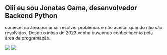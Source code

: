 ## Oiii eu sou Jonatas Gama, desenvolvedor Backend Python

comecei na área por amar resolver problemas e não aceitar quando não são resolvidos. Desde o início de 2023 venho buscando conhecimento pela área da programação.



  <a href = "mailto:jonatassoaresdagama@gmail.com"><img src="https://img.shields.io/badge/-Gmail-%23333?style=for-the-badge&logo=gmail&logoColor=white" target="_blank"></a>
  <a href="https://www.linkedin.com/in/jonatas-gama-0a9a23285/" target="_blank"><img src="https://img.shields.io/badge/-LinkedIn-%230077B5?style=for-the-badge&logo=linkedin&logoColor=white" target="_blank"></a> 
  
</div>

